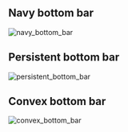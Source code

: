 ## Navy bottom bar
![navy_bottom_bar](https://user-images.githubusercontent.com/60400690/123187932-70a7da00-d49b-11eb-9200-7941c749e199.gif)

## Persistent bottom bar
![persistent_bottom_bar](https://user-images.githubusercontent.com/60400690/123187645-d8a9f080-d49a-11eb-8a80-ea85a49ea072.gif)

## Convex bottom bar
![convex_bottom_bar](https://user-images.githubusercontent.com/60400690/123188033-a056e200-d49b-11eb-86f0-59dc77e6e59f.gif)

